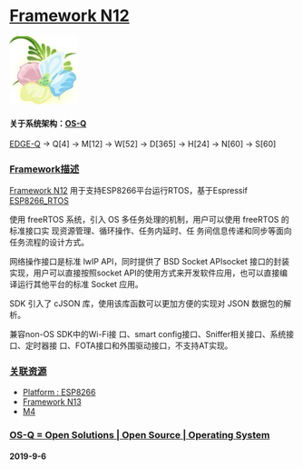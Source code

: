 ﻿# [Framework N12](https://github.com/OS-Q/N12)
[![sites](OS-Q/OS-Q.png)](http://www.OS-Q.com)
#### 关于系统架构：[OS-Q](https://github.com/OS-Q/OS-Q)

[EDGE-Q](https://github.com/OS-Q/EDGE-Q) -> Q[4] -> M[12] -> W[52] -> D[365] -> H[24] -> N[60] -> S[60]

### [Framework描述](https://github.com/OS-Q/N12/wiki) 

[Framework N12](https://github.com/OS-Q/N12) 用于支持ESP8266平台运行RTOS，基于Espressif [ESP8266_RTOS](https://github.com/espressif/ESP8266_RTOS_SDK)

使用 freeRTOS 系统，引入 OS 多任务处理的机制，用户可以使用 freeRTOS 的标准接口实 现资源管理、循环操作、任务内延时、任 务间信息传递和同步等面向任务流程的设计方式。

网络操作接口是标准 lwIP API，同时提供了 BSD Socket APIsocket 接口的封装实现，用户可以直接按照socket API的使用方式来开发软件应用，也可以直接编译运行其他平台的标准 Socket 应用。

SDK 引入了 cJSON 库，使用该库函数可以更加方便的实现对 JSON 数据包的解析。

兼容non-OS SDK中的Wi-Fi接 口、smart config接口、Sniffer相关接口、系统接口、定时器接 口、FOTA接口和外围驱动接口，不支持AT实现。

### [关联资源](https://github.com/OS-Q/)

 *  [ Platform : ESP8266](https://github.com/OS-Q/H8) 
*   [Framework N13](https://github.com/OS-Q/N13)
 *  [ M4](https://github.com/OS-Q/M4) 


### [OS-Q = Open Solutions | Open Source |  Operating System ](http://www.OS-Q.com/N12)
####  2019-9-6